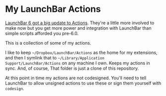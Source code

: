 # My LaunchBar Actions

[LaunchBar 6 got a big update to Actions](http://www.obdev.com/products/launchbar/extensions.html). They're a little more involved to make now but you get more power and integration with LaunchBar than simple scripts afforded you pre-6.0.

This is a collection of some of my actions.

I like to keep `~/Dropbox/LaunchBar/Actions` as the home for my extensions, and then I symlink that to `~/Library/Application Support/LaunchBar/Actions` on any machine I own. Keeps my actions in sync. And, of course, That folder is just a clone of this repository.

At this point in time my actions are not codesigned. You'll need to tell LaunchBar to allow unsigned actions to use these or sign them yourself with `codesign`.

